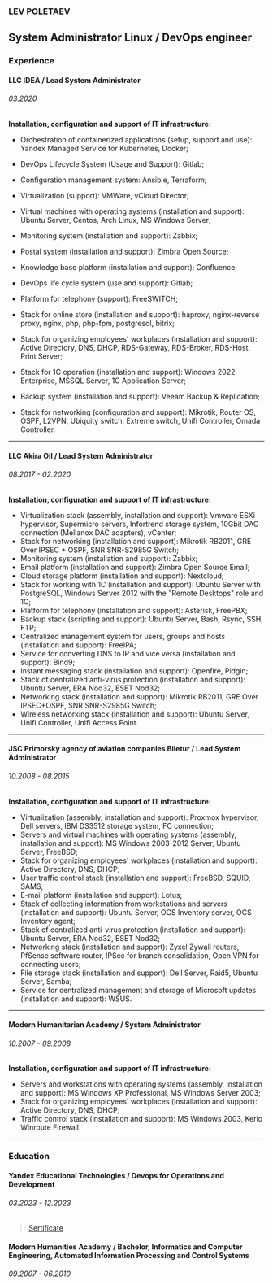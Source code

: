 



### LEV POLETAEV

## System Administrator Linux  /  DevOps engineer



### Experience

#### **LLC IDEA** / **Lead System Administrator**

###### 03.2020 

**Installation, configuration and support of IT infrastructure:**

- Orchestration of containerized applications (setup, support and use): Yandex Managed Service for Kubernetes, Docker;

- DevOps Lifecycle System (Usage and Support): Gitlab;

- Configuration management system: Ansible, Terraform;

- Virtualization (support): VMWare, vCloud Director;

- Virtual machines with operating systems (installation and support): Ubuntu Server, Centos, Arch Linux, MS Windows Server;
- Monitoring system (installation and support): Zabbix;
- Postal system (installation and support): Zimbra Open Source;
- Knowledge base platform (installation and support): Confluence;
- DevOps life cycle system (use and support): Gitlab;
- Platform for telephony (support): FreeSWITCH;
- Stack for online store (installation and support): haproxy, nginx-reverse proxy, nginx, php, php-fpm, postgresql, bitrix;
- Stack for organizing employees' workplaces (installation and support): Active Directory, DNS, DHCP, RDS-Gateway, RDS-Broker, RDS-Host, Print Server;
- Stack for 1C operation (installation and support): Windows 2022 Enterprise, MSSQL Server, 1C Application Server;
- Backup system (installation and support): Veeam Backup & Replication;
- Stack for networking (configuration and support): Mikrotik, Router OS, OSPF, L2VPN, Ubiquity switch, Extreme switch, Unifi Controller, Omada Controller.

------

#### **LLC Akira Oil** / **Lead System Administrator**

###### 08.2017 - 02.2020

**Installation, configuration and support of IT infrastructure:**

- Virtualization stack (assembly, installation and support): Vmware ESXi hypervisor, Supermicro servers, Infortrend storage system, 10Gbit DAC connection (Mellanox DAC adapters), vCenter;
- Stack for networking (installation and support): Mikrotik RB2011, GRE Over IPSEC + OSPF, SNR SNR-S2985G Switch;
- Monitoring system (installation and support): Zabbix;
- Email platform (installation and support): Zimbra Open Source Email;
- Cloud storage platform (installation and support): Nextcloud;
- Stack for working with 1C (installation and support): Ubuntu Server with PostgreSQL, Windows Server 2012 with the "Remote Desktops" role and 1C;
- Platform for telephony (installation and support): Asterisk, FreePBX;
- Backup stack (scripting and support): Ubuntu Server, Bash, Rsync, SSH, FTP;
- Centralized management system for users, groups and hosts (installation and support): FreeIPA;
- Service for converting DNS to IP and vice versa (installation and support): Bind9;
- Instant messaging stack (installation and support): Openfire, Pidgin;
- Stack of centralized anti-virus protection (installation and support): Ubuntu Server, ERA Nod32, ESET Nod32;
- Networking stack (installation and support): Mikrotik RB2011, GRE Over IPSEC+OSPF, SNR SNR-S2985G Switch;
- Wireless networking stack (installation and support): Ubuntu Server, Unifi Controller, Unifi Access Point.

------

#### **JSC Primorsky agency of aviation companies Biletur** / **Lead System Administrator**

###### 10.2008 - 08.2015

**Installation, configuration and support of IT infrastructure:**

- Virtualization (assembly, installation and support): Proxmox hypervisor, Dell servers, IBM DS3512 storage system, FC connection;
- Servers and virtual machines with operating systems (assembly, installation and support): MS Windows 2003-2012 Server, Ubuntu Server, FreeBSD;
- Stack for organizing employees' workplaces (installation and support): Active Directory, DNS, DHCP;
- User traffic control stack (installation and support): FreeBSD, SQUID, SAMS;
- E-mail platform (installation and support): Lotus;
- Stack of collecting information from workstations and servers (installation and support): Ubuntu Server, OCS Inventory server, OCS Inventory agent;
- Stack of centralized anti-virus protection (installation and support): Ubuntu Server, ERA Nod32, ESET Nod32;
- Networking stack (installation and support): Zyxel Zywall routers, PfSense software router, IPSec for branch consolidation, Open VPN for connecting users;
- File storage stack (installation and support): Dell Server, Raid5, Ubuntu Server, Samba;
- Service for centralized management and storage of Microsoft updates (installation and support): WSUS.

------

#### **Modern Humanitarian Academy** / **System Administrator**

###### 10.2007 - 09.2008

**Installation, configuration and support of IT infrastructure:**

- Servers and workstations with operating systems (assembly, installation and support): MS Windows XP Professional, MS Windows Server 2003;
- Stack for organizing employees' workplaces (installation and support): Active Directory, DNS, DHCP;
- Traffic control stack (installation and support): MS Windows 2003, Kerio Winroute Firewall.

------

### Education

#### **Yandex Educational Technologies** / **Devops for Operations and Development**

###### 03.2023 - 12.2023

> [Sertificate](/sert/sert_poletaevlev_devops_yandex_eng.pdf)

#### **Modern Humanities Academy** / **Bachelor, Informatics and Computer Engineering, Automated Information Processing and Control Systems**

###### 09.2007 - 06.2010
